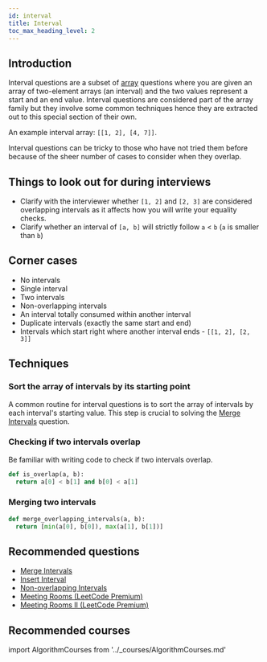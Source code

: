 ```yaml
---
id: interval
title: Interval
toc_max_heading_level: 2
---
```


## Introduction

Interval questions are a subset of [array](./array.md) questions where you are given an array of two-element arrays (an interval) and the two values represent a start and an end value. Interval questions are considered part of the array family but they involve some common techniques hence they are extracted out to this special section of their own.

An example interval array: `[[1, 2], [4, 7]]`.

Interval questions can be tricky to those who have not tried them before because of the sheer number of cases to consider when they overlap.

## Things to look out for during interviews

- Clarify with the interviewer whether `[1, 2]` and `[2, 3]` are considered overlapping intervals as it affects how you will write your equality checks.
- Clarify whether an interval of `[a, b]` will strictly follow `a` < `b` (`a` is smaller than `b`)

## Corner cases

- No intervals
- Single interval
- Two intervals
- Non-overlapping intervals
- An interval totally consumed within another interval
- Duplicate intervals (exactly the same start and end)
- Intervals which start right where another interval ends - `[[1, 2], [2, 3]]`

## Techniques

### Sort the array of intervals by its starting point

A common routine for interval questions is to sort the array of intervals by each interval's starting value. This step is crucial to solving the [Merge Intervals](https://leetcode.com/problems/merge-intervals/) question.

### Checking if two intervals overlap

Be familiar with writing code to check if two intervals overlap.

```py
def is_overlap(a, b):
  return a[0] < b[1] and b[0] < a[1]
```

### Merging two intervals

```py
def merge_overlapping_intervals(a, b):
  return [min(a[0], b[0]), max(a[1], b[1])]
```

## Recommended questions

- [Merge Intervals](https://leetcode.com/problems/merge-intervals/)
- [Insert Interval](https://leetcode.com/problems/insert-interval/)
- [Non-overlapping Intervals](https://leetcode.com/problems/non-overlapping-intervals/)
- [Meeting Rooms (LeetCode Premium)](https://leetcode.com/problems/meeting-rooms/)
- [Meeting Rooms II (LeetCode Premium)](https://leetcode.com/problems/meeting-rooms-ii/)

## Recommended courses

import AlgorithmCourses from '../\_courses/AlgorithmCourses.md'

<AlgorithmCourses />
